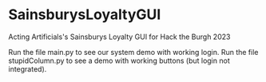 # SainsburysLoyaltyGUI
Acting Artificials's Sainsburys Loyalty GUI for Hack the Burgh 2023

Run the file main.py to see our system demo with working login. 
Run the file stupidColumn.py to see a demo with working buttons (but login not integrated).
